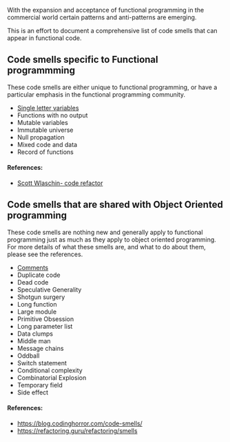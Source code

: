 With the expansion and acceptance of functional programming in the commercial world certain patterns and anti-patterns are emerging.

This is an effort to document a comprehensive list of code smells that can appear in functional code.

## Code smells specific to Functional programmming 
These code smells are either unique to functional programming, or have a particular emphasis in the functional programming community.

- [Single letter variables](single-letter-variables)
- Functions with no output
- Mutable variables
- Immutable universe
- Null propagation
- Mixed code and data
- Record of functions

#### References:
- [Scott Wlaschin- code refactor](https://www.youtube.com/watch?v=nxIRlf4AtcA)

## Code smells that are shared with Object Oriented programming 
These code smells are nothing new and generally apply to functional programming just as much as they apply to object oriented programming.  For more details of what these smells are, and what to do about them, please see the references.

- [Comments](comments)
- Duplicate code
- Dead code
- Speculative Generality
- Shotgun surgery
- Long function
- Large module
- Primitive Obsession
- Long parameter list
- Data clumps
- Middle man
- Message chains
- Oddball
- Switch statement
- Conditional complexity
- Combinatorial Explosion
- Temporary field
- Side effect


#### References: 
 - <https://blog.codinghorror.com/code-smells/>
 - <https://refactoring.guru/refactoring/smells>


